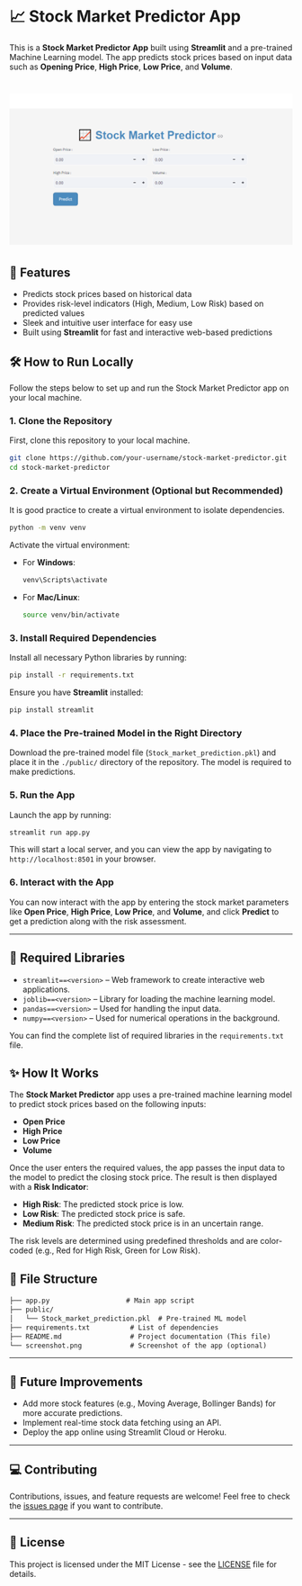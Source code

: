 
# 📈 Stock Market Predictor App

This is a **Stock Market Predictor App** built using **Streamlit** and a pre-trained Machine Learning model. The app predicts stock prices based on input data such as **Opening Price**, **High Price**, **Low Price**, and **Volume**.

# ![Stock Market Predictor App](https://github.com/gouravsharma-00/Machine-Learning/blob/main/Stock%20Market%20Prediction/public/App_photo.PNG) <!-- Add a screenshot of the app here -->

## 🚀 Features
- Predicts stock prices based on historical data
- Provides risk-level indicators (High, Medium, Low Risk) based on predicted values
- Sleek and intuitive user interface for easy use
- Built using **Streamlit** for fast and interactive web-based predictions

## 🛠️ How to Run Locally

Follow the steps below to set up and run the Stock Market Predictor app on your local machine.

### 1. Clone the Repository
First, clone this repository to your local machine.

```bash
git clone https://github.com/your-username/stock-market-predictor.git
cd stock-market-predictor
```

### 2. Create a Virtual Environment (Optional but Recommended)
It is good practice to create a virtual environment to isolate dependencies.

```bash
python -m venv venv
```

Activate the virtual environment:

- For **Windows**:
    ```bash
    venv\Scripts\activate
    ```

- For **Mac/Linux**:
    ```bash
    source venv/bin/activate
    ```

### 3. Install Required Dependencies
Install all necessary Python libraries by running:

```bash
pip install -r requirements.txt
```

Ensure you have **Streamlit** installed:

```bash
pip install streamlit
```

### 4. Place the Pre-trained Model in the Right Directory
Download the pre-trained model file (`Stock_market_prediction.pkl`) and place it in the `./public/` directory of the repository. The model is required to make predictions.

### 5. Run the App
Launch the app by running:

```bash
streamlit run app.py
```

This will start a local server, and you can view the app by navigating to `http://localhost:8501` in your browser.

### 6. Interact with the App
You can now interact with the app by entering the stock market parameters like **Open Price**, **High Price**, **Low Price**, and **Volume**, and click **Predict** to get a prediction along with the risk assessment.

---

## 🔧 Required Libraries

- `streamlit==<version>` – Web framework to create interactive web applications.
- `joblib==<version>` – Library for loading the machine learning model.
- `pandas==<version>` – Used for handling the input data.
- `numpy==<version>` – Used for numerical operations in the background.

You can find the complete list of required libraries in the `requirements.txt` file.

## ✨ How It Works

The **Stock Market Predictor** app uses a pre-trained machine learning model to predict stock prices based on the following inputs:
- **Open Price**
- **High Price**
- **Low Price**
- **Volume**

Once the user enters the required values, the app passes the input data to the model to predict the closing stock price. The result is then displayed with a **Risk Indicator**:
- **High Risk**: The predicted stock price is low.
- **Low Risk**: The predicted stock price is safe.
- **Medium Risk**: The predicted stock price is in an uncertain range.

The risk levels are determined using predefined thresholds and are color-coded (e.g., Red for High Risk, Green for Low Risk).

## 📁 File Structure

```
├── app.py                   # Main app script
├── public/
│   └── Stock_market_prediction.pkl  # Pre-trained ML model
├── requirements.txt          # List of dependencies
├── README.md                 # Project documentation (This file)
└── screenshot.png            # Screenshot of the app (optional)
```

---

## 🔧 Future Improvements

- Add more stock features (e.g., Moving Average, Bollinger Bands) for more accurate predictions.
- Implement real-time stock data fetching using an API.
- Deploy the app online using Streamlit Cloud or Heroku.

---

## 💻 Contributing

Contributions, issues, and feature requests are welcome! Feel free to check the [issues page](https://github.com/your-username/stock-market-predictor/issues) if you want to contribute.

---

## 📄 License

This project is licensed under the MIT License - see the [LICENSE](LICENSE) file for details.
